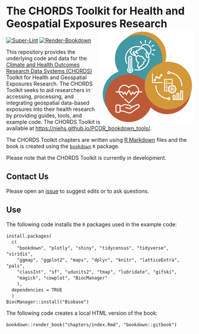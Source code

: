 # The CHORDS Toolkit for Health and Geospatial Exposures Research <img align="right" width="250" src="images/chords-icon-web.jpg">

[![Super-Lint](https://github.com/NIEHS/PCOR_bookdown_tools/actions/workflows/superlint.yml/badge.svg)](https://github.com/NIEHS/PCOR_bookdown_tools/actions/workflows/superlint.yml/badge.svg)
[![Render-Bookdown](https://github.com/NIEHS/PCOR_bookdown_tools/actions/workflows/test-render.yml/badge.svg)](https://github.com/NIEHS/PCOR_bookdown_tools/actions/workflows/test-render.yml/badge.svg)

This repository provides the underlying code and data for the [Climate and Health Outcomes Research Data Systems (CHORDS)](https://www.niehs.nih.gov/research/programs/chords) Toolkit for Health and Geospatial Exposures Research. The CHORDS Toolkit seeks to aid researchers in accessing, processing, and integrating geospatial data-based exposures into their health research by providing guides, tools, and example code. The CHORDS Toolkit is available at <https://niehs.github.io/PCOR_bookdown_tools/>.

The CHORDS Toolkit chapters are written using [R Markdown](https://rmarkdown.rstudio.com/) files and the book is created using the [`bookdown`](https://bookdown.org/) `R` package.

Please note that the CHORDS Toolkit is currently in development.  

## Contact Us

Please open an [issue](https://github.com/NIEHS/PCOR_bookdown_tools/issues) to suggest edits or to ask questions.

## Use

The following code installs the `R` packages used in the example code:

```{r}
install.packages(
  c(
    "bookdown", "plotly", "shiny", "tidycensus", "tidyverse", "viridis", 
    "ggmap", "ggplot2", "maps", "dplyr", "knitr", "latticeExtra", "pals",
    "classInt", "sf", "udunits2", "tmap", "lubridate", "gifski",
    "magick", "cowplot", "BiocManager"
    ),
  dependencies = TRUE
  )
BiocManager::install("Biobase")
```

The following code creates a local HTML version of the book:

```{r}
bookdown::render_book("chapters/index.Rmd", "bookdown::gitbook")
```
